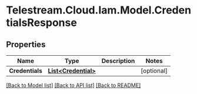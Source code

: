 # Telestream.Cloud.Iam.Model.CredentialsResponse
## Properties

Name | Type | Description | Notes
------------ | ------------- | ------------- | -------------
**Credentials** | [**List&lt;Credential&gt;**](Credential.md) |  | [optional] 

[[Back to Model list]](../README.md#documentation-for-models) [[Back to API list]](../README.md#documentation-for-api-endpoints) [[Back to README]](../README.md)

